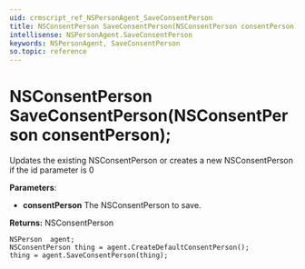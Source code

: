 ```yaml
---
uid: crmscript_ref_NSPersonAgent_SaveConsentPerson
title: NSConsentPerson SaveConsentPerson(NSConsentPerson consentPerson);
intellisense: NSPersonAgent.SaveConsentPerson
keywords: NSPersonAgent, SaveConsentPerson
so.topic: reference
---
```


# NSConsentPerson SaveConsentPerson(NSConsentPerson consentPerson);

Updates the existing NSConsentPerson or creates a new NSConsentPerson if the id parameter is 0

**Parameters**:
 - **consentPerson** The NSConsentPerson to save.

**Returns:** NSConsentPerson

```crmscript
NSPerson  agent;
NSConsentPerson thing = agent.CreateDefaultConsentPerson();
thing = agent.SaveConsentPerson(thing);
```

